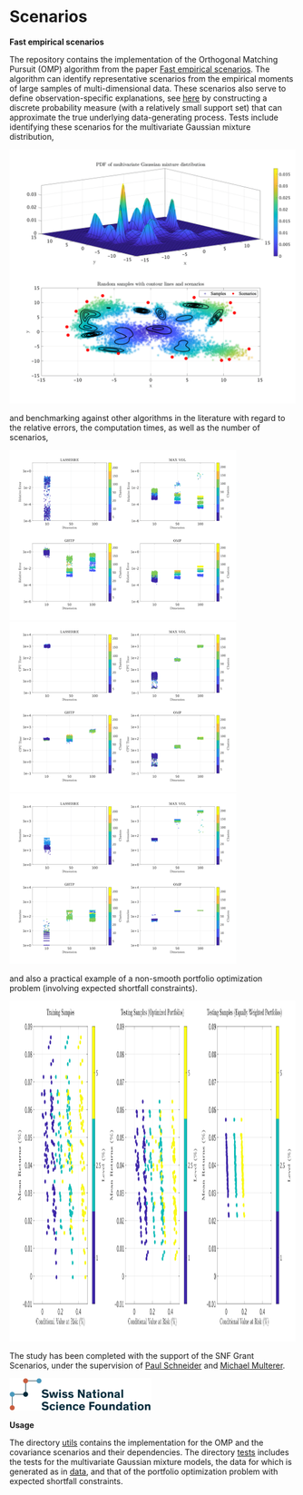 # Scenarios
**Fast empirical scenarios**

The repository contains the implementation of the Orthogonal Matching Pursuit (OMP) algorithm from the paper [Fast empirical scenarios](https://arxiv.org/abs/2307.03927). The algorithm can identify representative scenarios from the empirical moments of large samples of multi-dimensional data. These scenarios also serve to define observation-specific explanations, see [here](https://arxiv.org/abs/2404.08747) by constructing a discrete probability measure (with a relatively small support set) that can approximate the true underlying data-generating process. Tests include identifying these scenarios for the multivariate Gaussian mixture distribution,

<img src="assets/img/contour.png" alt="drawing" width="600"/>

and benchmarking against other algorithms in the literature with regard to the relative errors, the computation times, as well as the number of scenarios,

<p float="left">
  <img src="assets/img/comparison_errors.png" width="400" />
  <img src="assets/img/comparison_time.png" width="400" /> 
  <img src="assets/img/comparison_scenarios.png" width="400" />
</p>

and also a practical example of a non-smooth portfolio optimization problem (involving expected shortfall constraints). 

<img src="assets/img/plot_CVaR.png" alt="drawing" height="600"/>

The study has been completed with the support of the SNF Grant Scenarios, under the supervision of [Paul Schneider](https://sites.google.com/view/paul-schneider) and [Michael Multerer](https://muchip.github.io/).

<img src="assets/img/SNF_logo.png" alt="drawing" width="250"/>

**Usage**

The directory [utils](utils) contains the implementation for the OMP and the covariance scenarios and their dependencies. The directory [tests](tests) includes the tests for the multivariate Gaussian mixture models, the data for which is generated as in [data](data/data.m), and that of the portfolio optimization problem with expected shortfall constraints.
